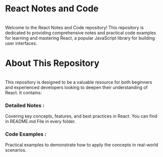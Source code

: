 # React Notes and Code
<br>
Welcome to the React Notes and Code repository! This repository is dedicated to providing comprehensive notes and practical code examples for learning and mastering React, a popular JavaScript library for building user interfaces.

# About This Repository
<br>
This repository is designed to be a valuable resource for both beginners and experienced developers looking to deepen their understanding of React. It contains:
<br>
<h3> Detailed Notes : </h3> Covering key concepts, features, and best practices in React. You can find in README.md File in every folder.
<br>
<h3> Code Examples : </h3> Practical examples to demonstrate how to apply the concepts in real-world scenarios.
<br>
